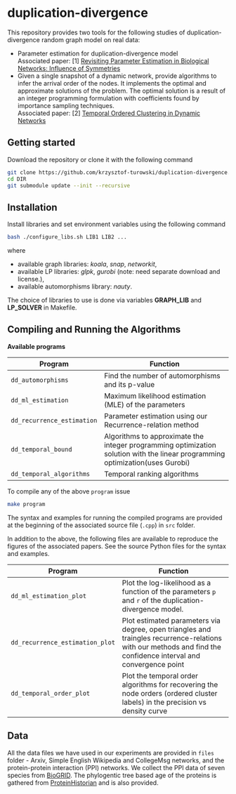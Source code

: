 # duplication-divergence

This repository provides two tools for the following studies of duplication-divergence random graph model on real data:
* Parameter estimation for duplication-divergence model\
  Associated paper: [1] [Revisiting Parameter Estimation in Biological Networks: Influence of Symmetries](https://www.cs.purdue.edu/homes/jithinks/files/publications/parameter_estimation_2019.pdf)
* Given a single snapshot of a dynamic network, provide algorithms to infer the arrival order of the nodes.
It implements the optimal and approximate solutions of the problem. The optimal solution is a result of an integer programming formulation with coefficients found by importance sampling techniques.\
  Associated paper: [2] [Temporal Ordered Clustering in Dynamic Networks](https://arxiv.org/abs/1905.00672)

## Getting started
Download the repository or clone it with the following command
```bash
git clone https://github.com/krzysztof-turowski/duplication-divergence.git DIR
cd DIR
git submodule update --init --recursive
```

## Installation
Install libraries and set environment variables using the following command
```bash
bash ./configure_libs.sh LIB1 LIB2 ...
```
where
- available graph libraries: *koala*, *snap*, *networkit*,
- available LP libraries: *glpk*, *gurobi* (note: need separate download and license.),
- available automorphisms library: *nauty*.

The choice of libraries to use is done via variables **GRAPH_LIB** and **LP_SOLVER** in Makefile.

## Compiling and Running the Algorithms

**Available programs**

| Program        | Function           |
| ------------- |-------------|
| `dd_automorphisms`    | Find the number of automorphisms and its p-value |
| `dd_ml_estimation`      | Maximum likelihood estimation (MLE) of the parameters      |
| `dd_recurrence_estimation` | Parameter estimation using our Recurrence-relation method      |
|`dd_temporal_bound` | Algorithms to approximate the integer programming optimization solution with the linear programming optimization(uses Gurobi)|
| `dd_temporal_algorithms` | Temporal ranking algorithms |


To compile any of the above `program` issue
```bash
make program
```

The syntax and examples for running the compiled programs are provided at the beginning of the associated source file (`.cpp`) in `src` folder.

In addition to the above, the following files are available to reproduce the figures of the associated papers. See the source Python files for the syntax and examples.

| Program        | Function           |
| ------------- |-------------|
| `dd_ml_estimation_plot`      | Plot the log-likelihood as a function of the parameters `p` and `r` of the duplication-divergence model.
| `dd_recurrence_estimation_plot` | Plot estimated parameters via degree, open triangles and traingles recurrence-relations with our methods and find the confidence interval and convergence point |
|`dd_temporal_order_plot` | Plot the temporal order algorithms for recovering the node orders (ordered cluster labels) in the precision vs density curve|

<!-- **Finding the number of automorphisms and its p-value**
```bash
make dd_automorphisms
```

**Maximum likelihood estimation (MLE) of the parameters:**
```bash
make dd_ml_estimation
```
An example run:
```bash
# Write MLE of the parameters of the pastor_satorras model that fits the real data into a file
./dd_ml_estimation -action:real_data -graph:G-test.txt -mode:pastor_satorras -st:1000
# Plot the MLE result and save it as a PDF file
python -B ./src/dd_ml_estimation_plot.py G-test <ML_file> --export pdf

```

**Parameter estimation using our Recurrence-relation method:**
```bash
make dd_recurrence_estimation
```
An example run:
```bash
# Write estimates of the parameters of the pastor_satorras model that fits the real data into a file
./dd_recurrence_estimation -action:real_data -graph:G-test.txt -mode:pastor_satorras -st:1000
# Plot the estimate result and save it as a PDF file
python -B ./src/dd_recurrence_estimation_plot.py G-test <estimate_file> --export pdf
```

#### Temporal ranking algorithms

**Temporal ranking bound**\
Algorithms to approximate the integer programming optimization solution with the linear programming optimization(uses Gurobi)

```bash
make dd_temporal_bound
```
**Temporal ranking algorithms**

```bash
make dd_temporal_algorithms
``` -->

## Data
All the data files we have used in our experiments are provided in `files` folder - Arxiv, Simple English Wikipedia and CollegeMsg networks, and the protein-protein interaction (PPI) networks. We collect the PPI data of seven species from [BioGRID](https://thebiogrid.org/). The phylogentic tree based age of the proteins is gathered from [ProteinHistorian](http://lighthouse.ucsf.edu/ProteinHistorian/) and is also provided.
